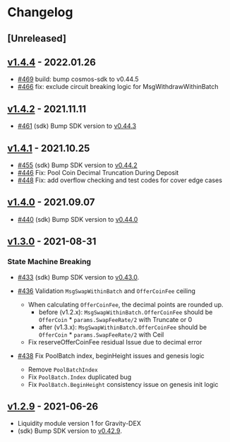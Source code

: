 <!--
Guiding Principles:

Changelogs are for humans, not machines.
There should be an entry for every single version.
The same types of changes should be grouped.
Versions and sections should be linkable.
The latest version comes first.
The release date of each version is displayed.
Mention whether you follow Semantic Versioning.

Usage:

Change log entries are to be added to the Unreleased section under the
appropriate stanza (see below). Each entry should ideally include a tag and
the Github issue reference in the following format:

* (<tag>) \#<issue-number> message

The issue numbers will later be link-ified during the release process so you do
not have to worry about including a link manually, but you can if you wish.

Types of changes (Stanzas):

"Features" for new features.
"Improvements" for changes in existing functionality.
"Deprecated" for soon-to-be removed features.
"Bug Fixes" for any bug fixes.
"Client Breaking" for breaking Protobuf, gRPC and REST routes used by end-users.
"CLI Breaking" for breaking CLI commands.
"API Breaking" for breaking exported APIs used by developers building on SDK.
"State Machine Breaking" for any changes that result in a different AppState given same genesisState and txList.
Ref: https://keepachangelog.com/en/1.0.0/
-->

# Changelog

## [Unreleased]

## [v1.4.4](https://github.com/tendermint/liquidity/releases) - 2022.01.26

* [\#469](https://github.com/tendermint/liquidity/pull/469) build: bump cosmos-sdk to v0.44.5
* [\#466](https://github.com/tendermint/liquidity/pull/466) fix: exclude circuit breaking logic for MsgWithdrawWithinBatch

## [v1.4.2](https://github.com/tendermint/liquidity/releases/tag/v1.4.2) - 2021.11.11

* [\#461](https://github.com/tendermint/liquidity/pull/461) (sdk) Bump SDK version to [v0.44.3](https://github.com/cosmos/cosmos-sdk/releases/tag/v0.44.3)

## [v1.4.1](https://github.com/tendermint/liquidity/releases/tag/v1.4.1) - 2021.10.25

* [\#455](https://github.com/tendermint/liquidity/pull/455) (sdk) Bump SDK version to [v0.44.2](https://github.com/cosmos/cosmos-sdk/releases/tag/v0.44.2)
* [\#446](https://github.com/tendermint/liquidity/pull/446) Fix: Pool Coin Decimal Truncation During Deposit
* [\#448](https://github.com/tendermint/liquidity/pull/448) Fix: add overflow checking and test codes for cover edge cases


## [v1.4.0](https://github.com/tendermint/liquidity/releases/tag/v1.4.0) - 2021.09.07

* [\#440](https://github.com/tendermint/liquidity/pull/440) (sdk) Bump SDK version to [v0.44.0](https://github.com/cosmos/cosmos-sdk/releases/tag/v0.44.0)

## [v1.3.0](https://github.com/tendermint/liquidity/releases/tag/v1.3.0) - 2021-08-31

### State Machine Breaking

* [\#433](https://github.com/tendermint/liquidity/pull/433) (sdk) Bump SDK version to [v0.43.0](https://github.com/cosmos/cosmos-sdk/releases/tag/v0.43.0).

* [\#436](https://github.com/tendermint/liquidity/pull/436) Validation `MsgSwapWithinBatch` and `OfferCoinFee` ceiling
  * When calculating `OfferCoinFee`, the decimal points are rounded up.
    - before (v1.2.x):  `MsgSwapWithinBatch.OfferCoinFee` should be `OfferCoin` * `params.SwapFeeRate/2` with Truncate or 0
    - after (v1.3.x):  `MsgSwapWithinBatch.OfferCoinFee` should be `OfferCoin` * `params.SwapFeeRate/2` with Ceil
  * Fix reserveOfferCoinFee residual Issue due to decimal error
  
* [\#438](https://github.com/tendermint/liquidity/pull/438) Fix PoolBatch index, beginHeight issues and genesis logic
  * Remove `PoolBatchIndex`
  * Fix `PoolBatch.Index` duplicated bug
  * Fix `PoolBatch.BeginHeight` consistency issue on genesis init logic  
  
## [v1.2.9](https://github.com/tendermint/liquidity/releases/tag/v1.2.9) - 2021-06-26
 * Liquidity module version 1 for Gravity-DEX
 * (sdk) Bump SDK version to [v0.42.9](https://github.com/cosmos/cosmos-sdk/releases/tag/v0.42.9). 
